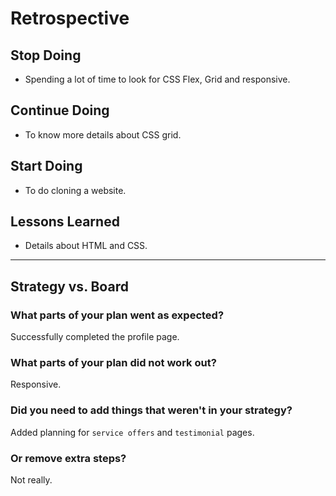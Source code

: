 # Retrospective

## Stop Doing

- Spending a lot of time to look for CSS Flex, Grid and responsive.

## Continue Doing

- To know more details about CSS grid.

## Start Doing

- To do cloning a website.

## Lessons Learned

- Details about HTML and CSS.

---

## Strategy vs. Board

### What parts of your plan went as expected?

Successfully completed the profile page.

### What parts of your plan did not work out?

Responsive.

### Did you need to add things that weren't in your strategy?

Added planning for `service offers` and `testimonial` pages.

### Or remove extra steps?

Not really.
